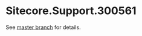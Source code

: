 # Sitecore.Support.300561

See [master branch](https://github.com/sitecoresupport/Sitecore.Support.300561) for details.
